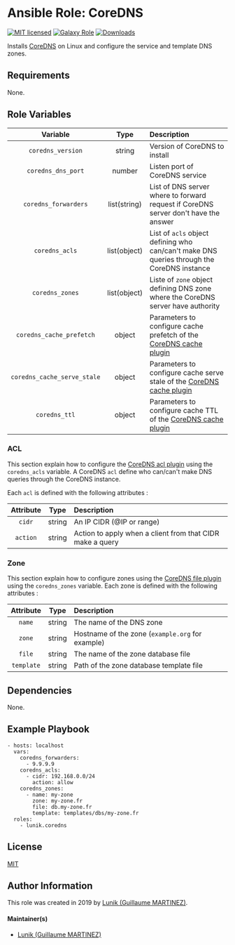 # Ansible Role: CoreDNS

[![MIT licensed][badge-license]][link-license]
[![Galaxy Role][badge-role]][link-galaxy]
[![Downloads][badge-downloads]][link-galaxy]

Installs [CoreDNS][coredns] on Linux and configure the service and template DNS zones.

## Requirements

None.

## Role Variables

| Variable                    | Type         | Description                                                                                   |
|:---------------------------:|:------------:|:----------------------------------------------------------------------------------------------|
| `coredns_version`           | string       | Version of CoreDNS to install                                                                 |
| `coredns_dns_port`          | number       | Listen port of CoreDNS service                                                                |
| `coredns_forwarders`        | list(string) | List of DNS server where to forward request if CoreDNS server don't have the answer           |
| `coredns_acls`              | list(object) | List of `acls` object defining who can/can't make DNS queries through the CoreDNS instance    |
| `coredns_zones`             | list(object) | Liste of `zone` object defining DNS zone where the CoreDNS server have authority              |
| `coredns_cache_prefetch`    | object       | Parameters to configure cache prefetch of the [CoreDNS cache plugin][coredns-cache-plugin]    |
| `coredns_cache_serve_stale` | object       | Parameters to configure cache serve stale of the [CoreDNS cache plugin][coredns-cache-plugin] |
| `coredns_ttl`               | object       | Parameters to configure cache TTL of the [CoreDNS cache plugin][coredns-cache-plugin]         |

### ACL

This section explain how to configure the [CoreDNS acl plugin][coredns-acl-plugin] using the `coredns_acls` variable.
A CoreDNS `acl` define who can/can't make DNS queries through the CoreDNS instance.

Each `acl` is defined with the following attributes :

| Attribute | Type   | Description |
|:---------:|:------:|:------------|
| `cidr`    | string | An IP CIDR (@IP or range) |
| `action`  | string | Action to apply when a client from that CIDR make a query |

### Zone

This section explain how to configure zones using the [CoreDNS file plugin][coredns-file-plugin] using the `coredns_zones` variable.
Each zone is defined with the following attributes :

| Attribute  | Type   | Description                                      |
|:----------:|:------:|:-------------------------------------------------|
| `name`     | string | The name of the DNS zone                         |
| `zone`     | string | Hostname of the zone (`example.org` for example) |
| `file`     | string | The name of the zone database file               |
| `template` | string | Path of the zone database template file          |

## Dependencies

None.

## Example Playbook

    - hosts: localhost
      vars:
        coredns_forwarders:
          - 9.9.9.9
        coredns_acls:
          - cidr: 192.168.0.0/24
            action: allow
        coredns_zones:
          - name: my-zone
            zone: my-zone.fr
            file: db.my-zone.fr
            template: templates/dbs/my-zone.fr
      roles:
        - lunik.coredns

## License

[MIT][link-license]

## Author Information

This role was created in 2019 by [Lunik (Guillaume MARTINEZ)][author-website].

#### Maintainer(s)

- [Lunik (Guillaume MARTINEZ)](https://github.com/Lunik)

[author-website]: https://lunik.tiwabbit.fr/
[badge-downloads]: https://img.shields.io/ansible/role/d/56142.svg
[badge-license]: https://img.shields.io/github/license/Lunik/ansible_role_coredns.svg
[badge-role]: https://img.shields.io/ansible/role/56142.svg
[link-galaxy]: https://galaxy.ansible.com/lunik/coredns
[link-license]: https://raw.githubusercontent.com/Lunik/ansible_role_coredns/master/LICENSE
[coredns]: https://coredns.io
[coredns-acl-plugin]: https://coredns.io/plugins/acl/
[coredns-file-plugin]: https://coredns.io/plugins/file/
[coredns-cache-plugin]: https://coredns.io/plugins/cache/
